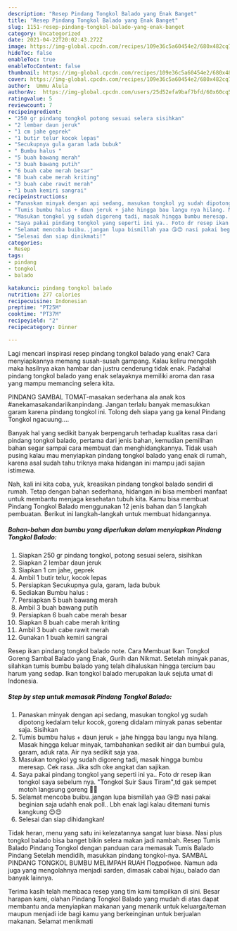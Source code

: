 ```yaml
---
description: "Resep Pindang Tongkol Balado yang Enak Banget"
title: "Resep Pindang Tongkol Balado yang Enak Banget"
slug: 1151-resep-pindang-tongkol-balado-yang-enak-banget
category: Uncategorized
date: 2021-04-22T20:02:43.272Z
image: https://img-global.cpcdn.com/recipes/109e36c5a60454e2/680x482cq70/pindang-tongkol-balado-foto-resep-utama.jpg
hideToc: false
enableToc: true
enableTocContent: false
thumbnail: https://img-global.cpcdn.com/recipes/109e36c5a60454e2/680x482cq70/pindang-tongkol-balado-foto-resep-utama.jpg
cover: https://img-global.cpcdn.com/recipes/109e36c5a60454e2/680x482cq70/pindang-tongkol-balado-foto-resep-utama.jpg
author:  Ummu Alula
authorAv:  https://img-global.cpcdn.com/users/25d52efa9baf7bfd/60x60cq50/avatar.jpg
ratingvalue: 5
reviewcount: 7
recipeingredient:
- "250 gr pindang tongkol potong sesuai selera sisihkan"
- "2 lembar daun jeruk"
- "1 cm jahe geprek"
- "1 butir telur kocok lepas"
- "Secukupnya gula garam lada bubuk"
- " Bumbu halus "
- "5 buah bawang merah"
- "3 buah bawang putih"
- "6 buah cabe merah besar"
- "8 buah cabe merah kriting"
- "3 buah cabe rawit merah"
- "1 buah kemiri sangrai"
recipeinstructions:
- "Panaskan minyak dengan api sedang, masukan tongkol yg sudah dipotong kedalam telur kocok, goreng didalam minyak panas sebentar saja. Sisihkan"
- "Tumis bumbu halus + daun jeruk + jahe hingga bau langu nya hilang. Masak hingga keluar minyak, tambahankan sedikit air dan bumbui gula, garam, aduk rata. Air nya sedikit saja yaa."
- "Masukan tongkol yg sudah digoreng tadi, masak hingga bumbu meresap. Cek rasa. Jika sdh oke angkat dan sajikan."
- "Saya pakai pindang tongkol yang seperti ini ya.. Foto dr resep ikan tongkol saya sebelum nya. &#34;Tongkol Suir Saus Tiram&#34;,td gak sempet motoh langsung goreng 🤣😂"
- "Selamat mencoba buibu..jangan lupa bismillah yaa 😘😍 nasi pakai beginian saja udahh enak poll.. Lbh enak lagi kalau ditemani tumis kangkung 😍😍"
- "Selesai dan siap dinikmati!"
categories:
- Resep
tags:
- pindang
- tongkol
- balado

katakunci: pindang tongkol balado 
nutrition: 277 calories
recipecuisine: Indonesian
preptime: "PT25M"
cooktime: "PT37M"
recipeyield: "2"
recipecategory: Dinner

---
```



Lagi mencari inspirasi resep pindang tongkol balado yang enak? Cara menyiapkannya memang susah-susah gampang. Kalau keliru mengolah maka hasilnya akan hambar dan justru cenderung tidak enak. Padahal pindang tongkol balado yang enak selayaknya memiliki aroma dan rasa yang mampu memancing selera kita.


PINDANG SAMBAL TOMAT-masakan sederhana ala anak kos #anekamasakandariikanpindang. Jangan terlalu banyak memasukkan garam karena pindang tongkol ini. Tolong deh siapa yang ga kenal Pindang Tongkol ngacuung….

Banyak hal yang sedikit banyak berpengaruh terhadap kualitas rasa dari pindang tongkol balado, pertama dari jenis bahan, kemudian pemilihan bahan segar sampai cara membuat dan menghidangkannya. Tidak usah pusing kalau mau menyiapkan pindang tongkol balado yang enak di rumah, karena asal sudah tahu triknya maka hidangan ini mampu jadi sajian istimewa.


Nah, kali ini kita coba, yuk, kreasikan pindang tongkol balado sendiri di rumah. Tetap dengan bahan sederhana, hidangan ini bisa memberi manfaat untuk membantu menjaga kesehatan tubuh kita. Kamu bisa membuat Pindang Tongkol Balado menggunakan 12 jenis bahan dan 5 langkah pembuatan. Berikut ini langkah-langkah untuk membuat hidangannya.

<!--inarticleads1-->

##### Bahan-bahan dan bumbu yang diperlukan dalam menyiapkan Pindang Tongkol Balado:

1. Siapkan 250 gr pindang tongkol, potong sesuai selera, sisihkan
1. Siapkan 2 lembar daun jeruk
1. Siapkan 1 cm jahe, geprek
1. Ambil 1 butir telur, kocok lepas
1. Persiapkan Secukupnya gula, garam, lada bubuk
1. Sediakan  Bumbu halus :
1. Persiapkan 5 buah bawang merah
1. Ambil 3 buah bawang putih
1. Persiapkan 6 buah cabe merah besar
1. Siapkan 8 buah cabe merah kriting
1. Ambil 3 buah cabe rawit merah
1. Gunakan 1 buah kemiri sangrai


Resep ikan pindang tongkol balado note. Cara Membuat Ikan Tongkol Goreng Sambal Balado yang Enak, Gurih dan Nikmat. Setelah minyak panas, silahkan tumis bumbu balado yang telah dihaluskan hingga tercium bau harum yang sedap. Ikan tongkol balado merupakan lauk sejuta umat di Indonesia. 

<!--inarticleads2-->

##### Step by step untuk memasak Pindang Tongkol Balado:

1. Panaskan minyak dengan api sedang, masukan tongkol yg sudah dipotong kedalam telur kocok, goreng didalam minyak panas sebentar saja. Sisihkan
1. Tumis bumbu halus + daun jeruk + jahe hingga bau langu nya hilang. Masak hingga keluar minyak, tambahankan sedikit air dan bumbui gula, garam, aduk rata. Air nya sedikit saja yaa.
1. Masukan tongkol yg sudah digoreng tadi, masak hingga bumbu meresap. Cek rasa. Jika sdh oke angkat dan sajikan.
1. Saya pakai pindang tongkol yang seperti ini ya.. Foto dr resep ikan tongkol saya sebelum nya. &#34;Tongkol Suir Saus Tiram&#34;,td gak sempet motoh langsung goreng 🤣😂
1. Selamat mencoba buibu..jangan lupa bismillah yaa 😘😍 nasi pakai beginian saja udahh enak poll.. Lbh enak lagi kalau ditemani tumis kangkung 😍😍
1. Selesai dan siap dihidangkan!

Tidak heran, menu yang satu ini kelezatannya sangat luar biasa. Nasi plus tongkol balado bisa banget bikin selera makan jadi nambah. Resep Tumis Balado Pindang Tongkol dengan panduan cara memasak Tumis Balado Pindang Setelah mendidih, masukkan pindang tongkol-nya. SAMBAL PINDANG TONGKOL BUMBU MELIMPAH RUAH Подробнее. Namun ada juga yang mengolahnya menjadi sarden, dimasak cabai hijau, balado dan banyak lainnya. 

Terima kasih telah membaca resep yang tim kami tampilkan di sini. Besar harapan kami, olahan Pindang Tongkol Balado yang mudah di atas dapat membantu anda menyiapkan makanan yang menarik untuk keluarga/teman maupun menjadi ide bagi kamu yang berkeinginan untuk berjualan makanan. Selamat menikmati
